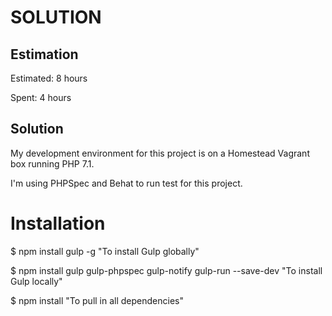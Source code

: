 SOLUTION
========

Estimation
----------
Estimated: 8 hours

Spent: 4 hours


Solution
--------
My development environment for this project is on a Homestead Vagrant box running PHP 7.1.

I'm using PHPSpec and Behat to run test for this project.

# Installation #

$ npm install gulp -g  "To install Gulp globally"

$ npm install gulp gulp-phpspec gulp-notify gulp-run --save-dev "To install Gulp locally"

$ npm install "To pull in all dependencies"

